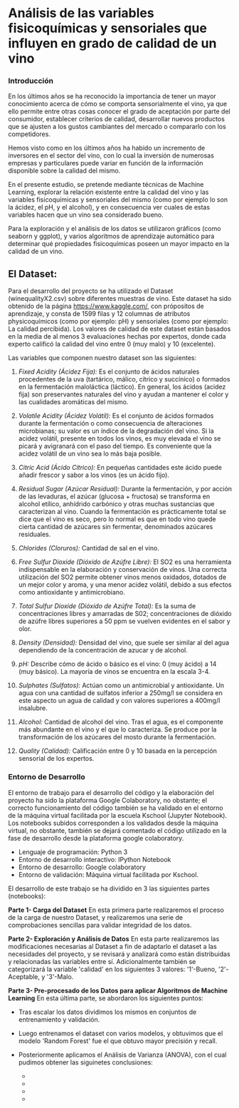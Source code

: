 # Análisis de las variables fisicoquímicas y sensoriales que influyen en grado de calidad de un vino
### **Introducción**

En los últimos años se ha reconocido la importancia de tener un mayor conocimiento acerca de cómo se comporta sensorialmente el vino, ya que ello permite entre otras cosas conocer el grado de aceptación por parte del consumidor, establecer criterios de calidad, desarrollar nuevos productos que se ajusten a los gustos cambiantes del mercado o compararlo con los competidores.

Hemos visto como en los últimos años ha habido un incremento de inversores en el sector del vino, con lo cual la inversión de numerosas empresas y particulares puede variar en función de la información disponible sobre la calidad del mismo.

En el presente estudio, se pretende mediante técnicas de Machine Learning, explorar la relación existente entre la calidad del vino y las variables fisicoquímicas y sensoriales del mismo (como por ejemplo lo son la ácidez, el pH, y el alcohol), y en consecuencia ver cuales de estas variables hacen que un vino sea considerado bueno.

Para la exploración y el análisis de los datos se utilizaron gráficos (como seaborn y ggplot), y varios algoritmos de aprendizaje automático para determinar qué propiedades fisicoquímicas poseen un mayor impacto en la calidad de un vino.

## **El Dataset**:

Para el desarrollo del proyecto se ha utilizado el Dataset (winequalityX2.csv) sobre diferentes muestras de vino. Este dataset ha sido obtenido de la página https://www.kaggle.com/, con própositos de aprendizaje, y consta de 1599 filas y 12 columnas de atributos physicoquímicos (como por ejemplo: pH) y sensoriales (como por ejemplo: La calidad percibida). Los valores de calidad de este dataset están basados en la media de al menos 3 evaluaciones hechas por expertos, donde cada experto calificó la calidad del vino entre 0 (muy malo) y 10 (excelente). 

Las variables que componen nuestro dataset son las siguientes:

1. *Fixed Acidity (Ácidez Fija):* Es el conjunto de ácidos naturales procedentes de la uva (tartárico, málico, cítrico y succínico) o formados en la fermentación maloláctica (láctico). En general, los ácidos (acidez fija) son preservantes naturales del vino y ayudan a mantener el color y las cualidades aromáticas del mismo.

2. *Volatile Acidity (Ácidez Volátil):* Es el conjunto de ácidos formados durante la fermentación o como consecuencia de alteraciones microbianas; su valor es un índice de la degradación del vino. Si la acidez volátil, presente en todos los vinos, es muy elevada el vino se picará y avigranará con el paso del tiempo. Es conveniente que la acidez volátil de un vino sea lo más baja posible. 

3. *Citric Acid (Ácido Cítrico):* En pequeñas cantidades este ácido puede añadir frescor y sabor a los vinos (es un ácido fijo).

4. *Residual Sugar (Azúcar Residual):* Durante la fermentación, y por acción de las levaduras, el azúcar (glucosa + fructosa) se transforma en alcohol etílico, anhídrido carbónico y otras muchas sustancias que caracterizan al vino. Cuando la fermentación es prácticamente total se dice que el vino es seco, pero lo normal es que en todo vino quede cierta cantidad de azúcares sin fermentar, denominados azúcares residuales.

5. *Chlorides (Cloruros):* Cantidad de sal en el vino.

6. *Free Sulfur Dioxide (Dióxido de Azúfre Libre):* El SO2 es una herramienta indispensable en la elaboración y conservación de vinos. Una correcta utilización del SO2 permite obtener vinos menos oxidados, dotados de un mejor color y aroma, y una menor acidez volátil, debido a sus efectos como antioxidante y antimicrobiano.

7. *Total Sulfur Dioxide (Dióxido de Azúfre Total):* Es la suma de concentraciones libres y amarradas de S02; concentraciones de dióxido de azúfre libres superiores a 50 ppm se vuelven evidentes en el sabor y olor.

8. *Density (Densidad):* Densidad del vino, que suele ser similar al del agua dependiendo de la concentración de azucar y de alcohol.

9. *pH:* Describe cómo de ácido o básico es el vino: 0 (muy ácido) a 14 (muy básico). La mayoría de vinos se encuentra en la escala 3-4.

10. *Sulphates (Sulfatos):* Actúan como un antimicrobial y antioxidante. Un agua con una cantidad de sulfatos inferior a 250mg/l se considera en este aspecto un agua de calidad y con valores superiores a 400mg/l insalubre.

11. *Alcohol:* Cantidad de alcohol del vino. Tras el agua, es el componente más abundante en el vino y el que lo caracteriza. Se produce por la transformación de los azúcares del mosto durante la fermentación. 

12. *Quality (Calidad):* Calificación entre 0 y 10 basada en la percepción sensorial de los expertos.

### **Entorno de Desarrollo**

El entorno de trabajo para el desarrollo del código y la elaboración del proyecto ha sido la plataforma Google Colaboratory, no obstante; el correcto funcionamiento del código también se ha validado en el entorno de la máquina virtual facilitada por la escuela Kschool (Jupyter Notebook).
Los notebooks subidos corresponden a los validados desde la máquina virtual, no obstante, también se dejará comentado el código utilizado en la fase de desarrollo desde la plataforma google colaboratory.

- Lenguaje de programación: Python 3
- Entorno de desarrollo interactivo: IPython Notebook
- Entorno de desarrollo: Google colaboratory
- Entorno de validación: Máquina virtual facilitada por Kschool.

El desarrollo de este trabajo se ha dividido en 3 las siguientes partes (notebooks):

**Parte 1- Carga del Dataset**
En esta primera parte realizaremos el proceso de la carga de nuestro Dataset, y realizaremos una serie de comprobaciones sencillas para validar integridad de los datos.

**Parte 2- Exploración y Análisis de Datos**
En esta parte realizaremos las modificaciones necesarias al Dataset a fin de adaptarlo el dataset a las necesidades del proyecto, y se revisará y analizará como están distribuidas y relacionadas las variables entre sí. Adicionalmente también se categorizará la variable 'calidad' en los siguientes 3 valores: '1'-Bueno, '2'-Aceptable, y '3'-Malo.

**Parte 3- Pre-procesado de los Datos para aplicar Algoritmos de Machine Learning**
En esta última parte, se abordaron los siguientes puntos:

- Tras escalar los datos dividimos los mismos en conjuntos de entrenamiento y validación.
- Luego entrenamos el dataset con varios modelos, y obtuvimos que el modelo 'Random Forest' fue el que obtuvo mayor precisión y recall.
- Posteriormente aplicamos el Análisis de Varianza (ANOVA), con el cual pudimos obtener las siguinetes conclusiones:

  * 
  *
  * 
  *
  



